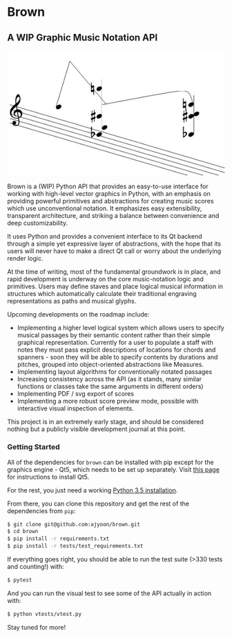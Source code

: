 # Brown

## A WIP Graphic Music Notation API

![Screenshot](/screenshots/brown_screenshot.jpg)

Brown is a (WIP) Python API that provides an easy-to-use interface for working with high-level vector graphics in Python, with an emphasis on providing powerful primitives and abstractions for creating music scores which use unconventional notation. It emphasizes easy extensibility, transparent architecture, and striking a balance between convenience and deep customizability.

It uses Python and provides a convenient interface to its Qt backend through a simple yet expressive layer of abstractions, with the hope that its users will never have to make a direct Qt call or worry about the underlying render logic.

At the time of writing, most of the fundamental groundwork is in place, and rapid development is underway on the core music-notation logic and primitives. Users may define staves and place logical musical information in structures which automatically calculate their traditional engraving representations as paths and musical glyphs.

Upcoming developments on the roadmap include:

* Implementing a higher level logical system which allows users to specify musical passages by their semantic content rather than their simple graphical representation. Currently for a user to populate a staff with notes they must pass explicit descriptions of locations for chords and spanners - soon they will be able to specify contents by durations and pitches, grouped into object-oriented abstractions like Measures.
* Implementing layout algorithms for conventionally notated passages
* Increasing consistency across the API (as it stands, many similar functions or classes take the same arguments in different orders)
* Implementing PDF / svg export of scores
* Implementing a more robust score preview mode, possible with interactive visual inspection of elements.

This project is in an extremely early stage, and should be
considered nothing but a publicly visible development journal
at this point.

### Getting Started

All of the dependencies for `brown` can be installed with pip except for the graphics engine - Qt5, which needs to be set up separately. Visit [this page](https://www.qt.io/download-open-source/) for instructions to install Qt5.

For the rest, you just need a working [Python 3.5 installation](https://www.python.org/downloads/).

From there, you can clone this repository and get the rest of the dependencies from `pip`:

```sh
$ git clone git@github.com:ajyoon/brown.git
$ cd brown
$ pip install -r requirements.txt
$ pip install -r tests/test_requirements.txt
```

If everything goes right, you should be able to run the test suite (>330 tests and counting!) with:

```sh
$ pytest
```



And you can run the visual test to see some of the API actually in action with:

```sh
$ python vtests/vtest.py
```

Stay tuned for more!
